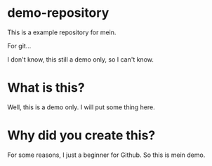 # demo-repository
This is a example repository for mein.

For git...

I don't know, this still a demo only, so I can't know.

# What is this?

Well, this is a demo only. I will put some thing here.

# Why did you create this?

For some reasons, I just a beginner for Github. So this is mein demo.

